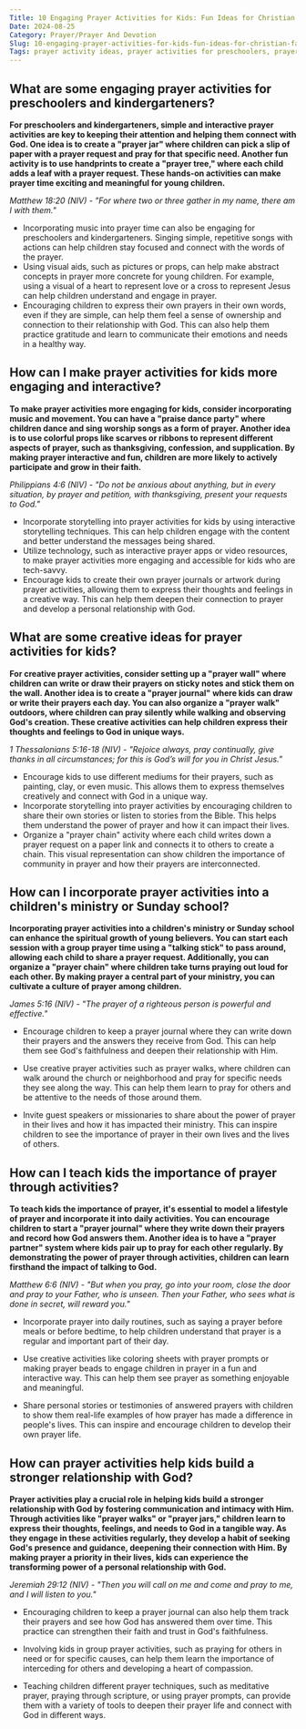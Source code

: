 ```yaml
---
Title: 10 Engaging Prayer Activities for Kids: Fun Ideas for Christian Families
Date: 2024-08-25
Category: Prayer/Prayer And Devotion
Slug: 10-engaging-prayer-activities-for-kids-fun-ideas-for-christian-families
Tags: prayer activity ideas, prayer activities for preschoolers, prayer activities for kindergarteners, prayer activities for kids, ideas for prayer service, prayer, prayer and devotion
---
```

## What are some engaging prayer activities for preschoolers and kindergarteners?

**For preschoolers and kindergarteners, simple and interactive prayer activities are key to keeping their attention and helping them connect with God. One idea is to create a "prayer jar" where children can pick a slip of paper with a prayer request and pray for that specific need. Another fun activity is to use handprints to create a "prayer tree," where each child adds a leaf with a prayer request. These hands-on activities can make prayer time exciting and meaningful for young children.**

*Matthew 18:20 (NIV) - "For where two or three gather in my name, there am I with them."*

- Incorporating music into prayer time can also be engaging for preschoolers and kindergarteners. Singing simple, repetitive songs with actions can help children stay focused and connect with the words of the prayer.
- Using visual aids, such as pictures or props, can help make abstract concepts in prayer more concrete for young children. For example, using a visual of a heart to represent love or a cross to represent Jesus can help children understand and engage in prayer.
- Encouraging children to express their own prayers in their own words, even if they are simple, can help them feel a sense of ownership and connection to their relationship with God. This can also help them practice gratitude and learn to communicate their emotions and needs in a healthy way.


## How can I make prayer activities for kids more engaging and interactive?

**To make prayer activities more engaging for kids, consider incorporating music and movement. You can have a "praise dance party" where children dance and sing worship songs as a form of prayer. Another idea is to use colorful props like scarves or ribbons to represent different aspects of prayer, such as thanksgiving, confession, and supplication. By making prayer interactive and fun, children are more likely to actively participate and grow in their faith.**

*Philippians 4:6 (NIV) - "Do not be anxious about anything, but in every situation, by prayer and petition, with thanksgiving, present your requests to God."*

- Incorporate storytelling into prayer activities for kids by using interactive storytelling techniques. This can help children engage with the content and better understand the messages being shared.
- Utilize technology, such as interactive prayer apps or video resources, to make prayer activities more engaging and accessible for kids who are tech-savvy.
- Encourage kids to create their own prayer journals or artwork during prayer activities, allowing them to express their thoughts and feelings in a creative way. This can help them deepen their connection to prayer and develop a personal relationship with God.


## What are some creative ideas for prayer activities for kids?

**For creative prayer activities, consider setting up a "prayer wall" where children can write or draw their prayers on sticky notes and stick them on the wall. Another idea is to create a "prayer journal" where kids can draw or write their prayers each day. You can also organize a "prayer walk" outdoors, where children can pray silently while walking and observing God's creation. These creative activities can help children express their thoughts and feelings to God in unique ways.**

*1 Thessalonians 5:16-18 (NIV) - "Rejoice always, pray continually, give thanks in all circumstances; for this is God’s will for you in Christ Jesus."*

- Encourage kids to use different mediums for their prayers, such as painting, clay, or even music. This allows them to express themselves creatively and connect with God in a unique way.
- Incorporate storytelling into prayer activities by encouraging children to share their own stories or listen to stories from the Bible. This helps them understand the power of prayer and how it can impact their lives.
- Organize a "prayer chain" activity where each child writes down a prayer request on a paper link and connects it to others to create a chain. This visual representation can show children the importance of community in prayer and how their prayers are interconnected.


## How can I incorporate prayer activities into a children's ministry or Sunday school?

**Incorporating prayer activities into a children's ministry or Sunday school can enhance the spiritual growth of young believers. You can start each session with a group prayer time using a "talking stick" to pass around, allowing each child to share a prayer request. Additionally, you can organize a "prayer chain" where children take turns praying out loud for each other. By making prayer a central part of your ministry, you can cultivate a culture of prayer among children.**

*James 5:16 (NIV) - "The prayer of a righteous person is powerful and effective."*

- Encourage children to keep a prayer journal where they can write down their prayers and the answers they receive from God. This can help them see God's faithfulness and deepen their relationship with Him.
  
- Use creative prayer activities such as prayer walks, where children can walk around the church or neighborhood and pray for specific needs they see along the way. This can help them learn to pray for others and be attentive to the needs of those around them.
  
- Invite guest speakers or missionaries to share about the power of prayer in their lives and how it has impacted their ministry. This can inspire children to see the importance of prayer in their own lives and the lives of others.


## How can I teach kids the importance of prayer through activities?

**To teach kids the importance of prayer, it's essential to model a lifestyle of prayer and incorporate it into daily activities. You can encourage children to start a "prayer journal" where they write down their prayers and record how God answers them. Another idea is to have a "prayer partner" system where kids pair up to pray for each other regularly. By demonstrating the power of prayer through activities, children can learn firsthand the impact of talking to God.**

*Matthew 6:6 (NIV) - "But when you pray, go into your room, close the door and pray to your Father, who is unseen. Then your Father, who sees what is done in secret, will reward you."*

- Incorporate prayer into daily routines, such as saying a prayer before meals or before bedtime, to help children understand that prayer is a regular and important part of their day.
  
- Use creative activities like coloring sheets with prayer prompts or making prayer beads to engage children in prayer in a fun and interactive way. This can help them see prayer as something enjoyable and meaningful.
  
- Share personal stories or testimonies of answered prayers with children to show them real-life examples of how prayer has made a difference in people's lives. This can inspire and encourage children to develop their own prayer life.


## How can prayer activities help kids build a stronger relationship with God?

**Prayer activities play a crucial role in helping kids build a stronger relationship with God by fostering communication and intimacy with Him. Through activities like "prayer walks" or "prayer jars," children learn to express their thoughts, feelings, and needs to God in a tangible way. As they engage in these activities regularly, they develop a habit of seeking God's presence and guidance, deepening their connection with Him. By making prayer a priority in their lives, kids can experience the transforming power of a personal relationship with God.**

*Jeremiah 29:12 (NIV) - "Then you will call on me and come and pray to me, and I will listen to you."*

- Encouraging children to keep a prayer journal can also help them track their prayers and see how God has answered them over time. This practice can strengthen their faith and trust in God's faithfulness.
  
- Involving kids in group prayer activities, such as praying for others in need or for specific causes, can help them learn the importance of interceding for others and developing a heart of compassion.
  
- Teaching children different prayer techniques, such as meditative prayer, praying through scripture, or using prayer prompts, can provide them with a variety of tools to deepen their prayer life and connect with God in different ways.
